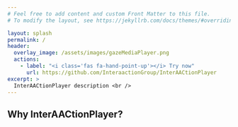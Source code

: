 ```yaml
---
# Feel free to add content and custom Front Matter to this file.
# To modify the layout, see https://jekyllrb.com/docs/themes/#overriding-theme-defaults

layout: splash
permalink: /
header:
  overlay_image: /assets/images/gazeMediaPlayer.png
  actions:
    - label: "<i class='fas fa-hand-point-up'></i> Try now"
      url: https://github.com/InteraactionGroup/InterAACtionPlayer
excerpt: >
  InterAACtionPlayer description <br />
---
```


## Why InterAACtionPlayer?
